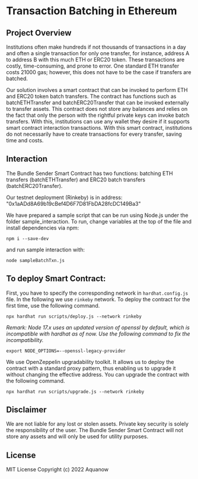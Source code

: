 # Transaction Batching in Ethereum

## Project Overview

Institutions often make hundreds if not thousands of transactions in a day and often a single transaction for only one transfer, for instance, address A to address B with this much ETH or ERC20 token. These transactions are costly, time-consuming, and prone to error. One standard ETH transfer costs 21000 gas; however, this does not have to be the case if transfers are batched.

Our solution involves a smart contract that can be invoked to perform ETH and ERC20 token batch transfers. The contract has functions such as batchETHTransfer and batchERC20Transfer that can be invoked externally to transfer assets. This contract does not store any balances and relies on the fact that only the person with the rightful private keys can invoke batch transfers. With this, institutions can use any wallet they desire if it supports smart contract interaction transactions. With this smart contract, institutions do not necessarily have to create transactions for every transfer, saving time and costs. 

## Interaction

The Bundle Sender Smart Contract has two functions: batching ETH transfers (batchETHTransfer) and ERC20 batch transfers (batchERC20Transfer).

Our testnet deployment (Rinkeby) is in address: "0x1aADd8A69b19cBef4D6F7D81FbDA28fcDC149Ba3"

We have prepared a sample script that can be run using Node.js under the folder sample_interaction. To run, change variables at the top of the file and install dependencies via npm:

```
npm i --save-dev
```

and run sample interaction with:

```
node sampleBatchTxn.js 
```

## To deploy Smart Contract:

First, you have to specify the corresponding network in `hardhat.config.js` file. In the following we use `rinkeby` network. To deploy the contract for the first time, use the following command. 

```
npx hardhat run scripts/deploy.js --network rinkeby
```

*Remark: Node 17.x uses an updated version of openssl by default, which is incompatible with hardhat as of now. Use the following command to fix the incompatibility.*

```
export NODE_OPTIONS=--openssl-legacy-provider
```

We use OpenZeppelin upgradability toolkit. It allows us to deploy the contract with a standard proxy pattern, thus enabling us to upgrade it without changing the effective address. You can upgrade the contract with the following command.

```
npx hardhat run scripts/upgrade.js --network rinkeby
```


## Disclaimer

We are not liable for any lost or stolen assets. Private key security is solely the responsibility of the user. The Bundle Sender Smart Contract will not store any assets and will only be used for utility purposes.

## License
MIT License Copyright (c) 2022 Aquanow
